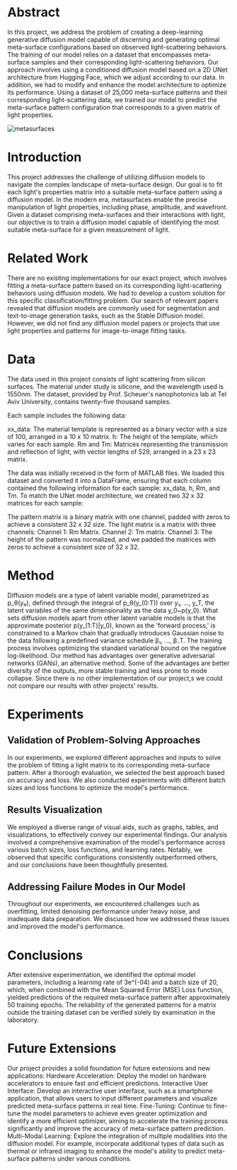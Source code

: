 # Abstract
In this project, we address the problem of creating a deep-learning generative diffusion model capable of discerning and generating optimal meta-surface configurations based on observed light-scattering behaviors.
The training of our model relies on a dataset that encompasses meta-surface samples and their corresponding light-scattering behaviors.
Our approach involves using a conditioned diffusion model based on a 2D UNet architecture from Hugging Face, which we adjust according to our data.
In addition, we had to modify and enhance the model architecture to optimize its performance. Using a dataset of 25,000 meta-surface patterns and their corresponding light-scattering data, we trained our model to predict the meta-surface pattern configuration that corresponds to a given matrix of light properties.

![metasurfaces](https://github.com/user-attachments/assets/44bbf242-509f-43eb-86eb-4e367b5f0fe0)


# Introduction
This project addresses the challenge of utilizing diffusion models to navigate the complex landscape of meta-surface design.
Our goal is to fit each light's properties matrix into a suitable meta-surface pattern using a diffusion model. 
In the modern era, metasurfaces enable the precise manipulation of light properties, including phase, amplitude, and wavefront.
Given a dataset comprising meta-surfaces and their interactions with light, our objective is to train a diffusion model capable of identifying the most suitable meta-surface for a given measurement of light.

# Related Work
There are no existing implementations for our exact project, which involves fitting a meta-surface pattern based on its corresponding light-scattering behaviors using diffusion models.
We had to develop a custom solution for this specific classification/fitting problem. Our search of relevant papers revealed that diffusion models are commonly used for segmentation and text-to-image generation tasks, such as the Stable Diffusion model.
However, we did not find any diffusion model papers or projects that use light properties and patterns for image-to-image fitting tasks.

# Data
The data used in this project consists of light scattering from silicon surfaces. The material under study is silicone, and the wavelength used is 1550nm.
The dataset, provided by Prof. Scheuer's nanophotonics lab at Tel Aviv University, contains twenty-five thousand samples.

Each sample includes the following data:

xx_data: The material template is represented as a binary vector with a size of 100, arranged in a 10 x 10 matrix.
h: The height of the template, which varies for each sample.
Rm and Tm: Matrices representing the transmission and reflection of light, with vector lengths of 529, arranged in a 23 x 23 matrix.

The data was initially received in the form of MATLAB files. We loaded this dataset and converted it into a DataFrame, ensuring that each column contained the following information for each sample: xx_data, h, Rm, and Tm. To match the UNet model architecture, we created two 32 x 32 matrices for each sample:

The pattern matrix is a binary matrix with one channel, padded with zeros to achieve a consistent 32 x 32 size.
The light matrix is a matrix with three channels:
Channel 1: Rm Matrix.
Channel 2: Tm matrix.
Channel 3: The height of the pattern was normalized, and we padded the matrices with zeros to achieve a consistent size of 32 x 32.

# Method
Diffusion models are a type of latent variable model, parametrized as p_θ(y₀), defined through the integral of p_θ(y_(0:T)) over y₁, ..., y_T, the latent variables of the same dimensionality as the data y_0~p(y_0).
What sets diffusion models apart from other latent variable models is that the approximate posterior p(y_(1:T)|y_0), known as the 'forward process,' is constrained to a Markov chain that gradually introduces Gaussian noise to the data following a predefined variance schedule β₁, ..., β₋T.
The training process involves optimizing the standard variational bound on the negative log-likelihood. Our method has advantages over generative adversarial networks (GANs), an alternative method. Some of the advantages are better diversity of the outputs, more stable training and less prone to mode collapse.
Since there is no other implementation of our project,s we could not compare our results with other projects' results.

# Experiments
##  Validation of Problem-Solving Approaches
In our experiments, we explored different approaches and inputs to solve the problem of fitting a light matrix to its corresponding meta-surface pattern.
After a thorough evaluation, we selected the best approach based on accuracy and loss. We also conducted experiments with different batch sizes and loss functions to optimize the model's performance.

##  Results Visualization
We employed a diverse range of visual aids, such as graphs, tables, and visualizations, to effectively convey our experimental findings. Our analysis involved a comprehensive examination of the model's performance across various batch sizes, loss functions, and learning rates. 
Notably, we observed that specific configurations consistently outperformed others, and our conclusions have been thoughtfully presented.

##  Addressing Failure Modes in Our Model
Throughout our experiments, we encountered challenges such as overfitting, limited denoising performance under heavy noise, and inadequate data preparation.
We discussed how we addressed these issues and improved the model's performance.

# Conclusions
After extensive experimentation, we identified the optimal model parameters, including a learning rate of 3e^(-04) and a batch size of 20, which, when combined with the Mean Squared Error (MSE) Loss function, yielded predictions of the required meta-surface pattern after approximately 50 training epochs.
The reliability of the generated patterns for a matrix outside the training dataset can be verified solely by examination in the laboratory. 

# Future Extensions
Our project provides a solid foundation for future extensions and new applications:
Hardware Acceleration: Deploy the model on hardware accelerators to ensure fast and efficient predictions.
Interactive User Interface: Develop an interactive user interface, such as a smartphone application, that allows users to input different parameters and visualize predicted meta-surface patterns in real time.
Fine-Tuning: Continue to fine-tune the model parameters to achieve even greater optimization and identify a more efficient optimizer, aiming to accelerate the training process significantly and improve the accuracy of meta-surface pattern prediction.
Multi-Modal Learning: Explore the integration of multiple modalities into the diffusion model. For example, incorporate additional types of data such as thermal or infrared imaging to enhance the model's ability to predict meta-surface patterns under various conditions.


